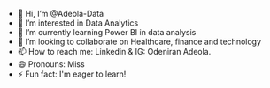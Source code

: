 - 👋 Hi, I’m @Adeola-Data
- 👀 I’m interested in Data Analytics 
- 🌱 I’m currently learning Power BI in data analysis 
- 💞️ I’m looking to collaborate on Healthcare, finance and technology 
- 📫 How to reach me: Linkedin & IG:  Odeniran Adeola.
- 😄 Pronouns: Miss
- ⚡ Fun fact: I'm eager to learn!
